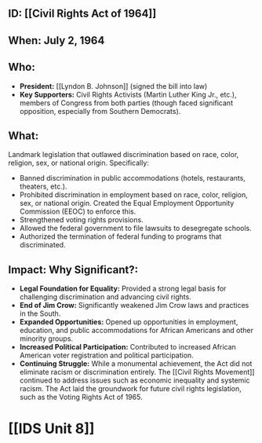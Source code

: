 ## ID: [[Civil Rights Act of 1964]] 
## When: July 2, 1964

## Who:
*   **President:** [[Lyndon B. Johnson]] (signed the bill into law)
*   **Key Supporters:** Civil Rights Activists (Martin Luther King Jr., etc.), members of Congress from both parties (though faced significant opposition, especially from Southern Democrats).

## What:
Landmark legislation that outlawed discrimination based on race, color, religion, sex, or national origin. Specifically:

*   Banned discrimination in public accommodations (hotels, restaurants, theaters, etc.).
*   Prohibited discrimination in employment based on race, color, religion, sex, or national origin. Created the Equal Employment Opportunity Commission (EEOC) to enforce this.
*   Strengthened voting rights provisions.
*   Allowed the federal government to file lawsuits to desegregate schools.
*   Authorized the termination of federal funding to programs that discriminated.

## Impact: Why Significant?:
*   **Legal Foundation for Equality:** Provided a strong legal basis for challenging discrimination and advancing civil rights.
*   **End of Jim Crow:** Significantly weakened Jim Crow laws and practices in the South.
*   **Expanded Opportunities:** Opened up opportunities in employment, education, and public accommodations for African Americans and other minority groups.
*   **Increased Political Participation:** Contributed to increased African American voter registration and political participation.
*   **Continuing Struggle:** While a monumental achievement, the Act did not eliminate racism or discrimination entirely. The [[Civil Rights Movement]] continued to address issues such as economic inequality and systemic racism. The Act laid the groundwork for future civil rights legislation, such as the Voting Rights Act of 1965.

# [[IDS Unit 8]]